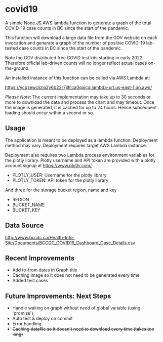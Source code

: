 

# covid19

A simple Node.JS AWS lambda function to generate a graph of the total COVID-19
case counts in BC since the start of the pandemic. 

This function will download a large data file from the GOV website on each
invocation and generate a graph of the number of positive COVID-19 lab-tested
case counts in BC since the start of the pandemic.

Note the GOV distributed free COVID test kits starting in early 2022. Therefore 
official lab-driven counts will no longer reflect actual cases on-the-ground.

An installed instance of this function can be called via AWS Lambda at:

https://ycqzewcijzia2y6b22r7jihlca0qojcq.lambda-url.us-east-1.on.aws/

*Please Note*: The current implementation may take up to 30 seconds or more to
download the data and process the chart and may timeout. Once the image is
generated, it is cached for up to 24 hours. Hence subsequent loading should 
occur within a second or so.


## Usage

The application is meant to be deployed as a lambda function. Deployment 
method may vary. Deployment requires target AWS Lambda instance.

Deployment also requires two Lambda process environment variables for
the plotly library. Plotly username and API token are provided with a
plotly account signup at https://www.plotly.com/

 * PLOTLY_USER: Username for the plotly library
 * PLOTLY_TOKEN: API token for the plotly library

And three for the storage bucket region, name and key

 * REGION
 * BUCKET_NAME
 * BUCKET_KEY


## Data Source

http://www.bccdc.ca/Health-Info-Site/Documents/BCCDC_COVID19_Dashboard_Case_Details.csv

## Recent Improvements
 * Add to-from dates in Graph title
 * Caching image so it does not need to be generated every time
 * Added test cases

## Future Improvements: Next Steps

 * Handle waiting on graph without need of global variable (using 'promise') 
 * Auto test & deploy on commit
 * Error handling
 * ~~Caching datafile so it doesn't need to download every time (takes too long)~~


 
